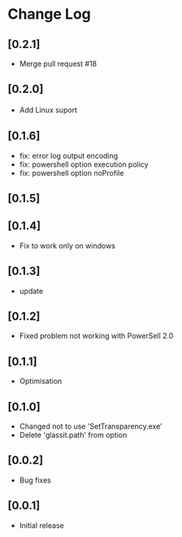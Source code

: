 # Change Log

## [0.2.1]
- Merge pull request #18

## [0.2.0]
- Add Linux suport　

## [0.1.6]
- fix: error log output encoding
- fix: powershell option execution policy
- fix: powershell option noProfile

## [0.1.5]

## [0.1.4]
- Fix to work only on windows

## [0.1.3]
- update

## [0.1.2]
- Fixed problem not working with PowerSell 2.0

## [0.1.1]
- Optimisation

## [0.1.0]
- Changed not to use 'SetTransparency.exe'
- Delete 'glassit.path' from option

## [0.0.2]
- Bug fixes

## [0.0.1]
- Initial release
